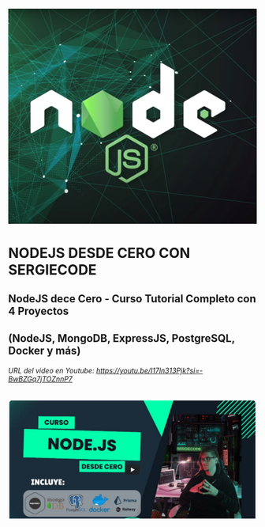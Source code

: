 ![1748886877428](image/README/1748886877428.png)

# NODEJS DESDE CERO CON SERGIECODE

## NodeJS dece Cero - Curso Tutorial Completo con 4 Proyectos

## (NodeJS, MongoDB, ExpressJS, PostgreSQL, Docker y más)

###### URL del video en Youtube: https://youtu.be/I17ln313Pjk?si=-BwBZGq7jTOZnnP7

![1749007894865](image/README/1749007894865.png)
